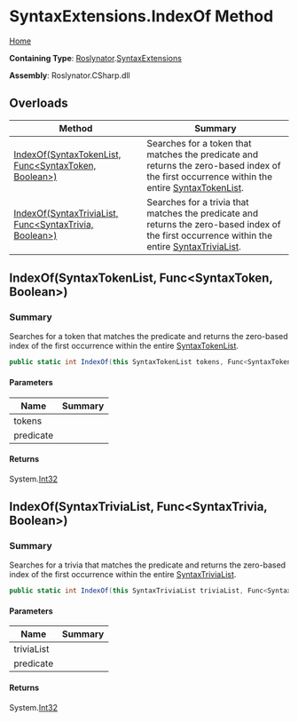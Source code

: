 # SyntaxExtensions\.IndexOf Method

[Home](../../../README.md)

**Containing Type**: [Roslynator](../../README.md)\.[SyntaxExtensions](../README.md)

**Assembly**: Roslynator\.CSharp\.dll

## Overloads

| Method | Summary |
| ------ | ------- |
| [IndexOf(SyntaxTokenList, Func\<SyntaxToken, Boolean>)](#Roslynator_SyntaxExtensions_IndexOf_Microsoft_CodeAnalysis_SyntaxTokenList_System_Func_Microsoft_CodeAnalysis_SyntaxToken_System_Boolean__) | Searches for a token that matches the predicate and returns the zero\-based index of the first occurrence within the entire [SyntaxTokenList](https://docs.microsoft.com/en-us/dotnet/api/microsoft.codeanalysis.syntaxtokenlist)\. |
| [IndexOf(SyntaxTriviaList, Func\<SyntaxTrivia, Boolean>)](#Roslynator_SyntaxExtensions_IndexOf_Microsoft_CodeAnalysis_SyntaxTriviaList_System_Func_Microsoft_CodeAnalysis_SyntaxTrivia_System_Boolean__) | Searches for a trivia that matches the predicate and returns the zero\-based index of the first occurrence within the entire [SyntaxTriviaList](https://docs.microsoft.com/en-us/dotnet/api/microsoft.codeanalysis.syntaxtrivialist)\. |

## IndexOf\(SyntaxTokenList, Func\<SyntaxToken, Boolean>\)<a name="Roslynator_SyntaxExtensions_IndexOf_Microsoft_CodeAnalysis_SyntaxTokenList_System_Func_Microsoft_CodeAnalysis_SyntaxToken_System_Boolean__"></a>

### Summary

Searches for a token that matches the predicate and returns the zero\-based index of the first occurrence within the entire [SyntaxTokenList](https://docs.microsoft.com/en-us/dotnet/api/microsoft.codeanalysis.syntaxtokenlist)\.

```csharp
public static int IndexOf(this SyntaxTokenList tokens, Func<SyntaxToken, bool> predicate)
```

#### Parameters

| Name | Summary |
| ---- | ------- |
| tokens | |
| predicate | |

#### Returns

System\.[Int32](https://docs.microsoft.com/en-us/dotnet/api/system.int32)

## IndexOf\(SyntaxTriviaList, Func\<SyntaxTrivia, Boolean>\)<a name="Roslynator_SyntaxExtensions_IndexOf_Microsoft_CodeAnalysis_SyntaxTriviaList_System_Func_Microsoft_CodeAnalysis_SyntaxTrivia_System_Boolean__"></a>

### Summary

Searches for a trivia that matches the predicate and returns the zero\-based index of the first occurrence within the entire [SyntaxTriviaList](https://docs.microsoft.com/en-us/dotnet/api/microsoft.codeanalysis.syntaxtrivialist)\.

```csharp
public static int IndexOf(this SyntaxTriviaList triviaList, Func<SyntaxTrivia, bool> predicate)
```

#### Parameters

| Name | Summary |
| ---- | ------- |
| triviaList | |
| predicate | |

#### Returns

System\.[Int32](https://docs.microsoft.com/en-us/dotnet/api/system.int32)

